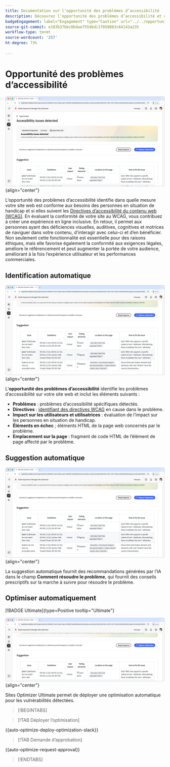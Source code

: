 ```yaml
---
title: Documentation sur l’opportunité des problèmes d’accessibilité
description: Découvrez l’opportunité des problèmes d’accessibilité et comment l’utiliser pour renforcer la sécurité de votre site web.
badgeEngagement: label="Engagement" type="Caution" url="../../opportunity-types/engagement.md" tooltip="Engagement"
source-git-commit: e103b37bbc0bdae7554bdc1f058083c64143a235
workflow-type: tm+mt
source-wordcount: '257'
ht-degree: 73%

---
```



# Opportunité des problèmes d’accessibilité

![Opportunité des problèmes d’accessibilité](./assets/accessibility-issues/hero.png){align="center"}

L’opportunité des problèmes d’accessibilité identifie dans quelle mesure votre site web est conforme aux besoins des personnes en situation de handicap et si elles suivent les [Directives d’accessibilité du contenu web (WCAG)](https://www.w3.org/TR/WCAG21/). En évaluant la conformité de votre site au WCAG, vous contribuez à créer une expérience en ligne inclusive. En retour, il permet aux personnes ayant des déficiences visuelles, auditives, cognitives et motrices de naviguer dans votre contenu, d’interagir avec celui-ci et d’en bénéficier. Non seulement cette fonctionnalité est essentielle pour des raisons éthiques, mais elle favorise également la conformité aux exigences légales, améliore le référencement et peut augmenter la portée de votre audience, améliorant à la fois l’expérience utilisateur et les performances commerciales.

## Identification automatique

![Identification automatique des problèmes d’accessibilité](./assets/accessibility-issues/auto-identify.png){align="center"}

L’**opportunité des problèmes d’accessibilité** identifie les problèmes d’accessibilité sur votre site web et inclut les éléments suivants :

* **Problèmes** : problèmes d’accessibilité spécifiques détectés.
* **Directives** : [identifiant des directives WCAG](https://www.w3.org/TR/WCAG21/) en cause dans le problème.
* **Impact sur les utilisateurs et utilisatrices** : évaluation de l’impact sur les personnes en situation de handicap.
* **Éléments en échec** ; éléments HTML de la page web concernés par le problème.
* **Emplacement sur la page** : fragment de code HTML de l’élément de page affecté par le problème.

## Suggestion automatique

![Suggestion automatique des problèmes d’accessibilité](./assets/accessibility-issues/auto-suggest.png){align="center"}

La suggestion automatique fournit des recommandations générées par l’IA dans le champ **Comment résoudre le problème**, qui fournit des conseils prescriptifs sur la marche à suivre pour résoudre le problème.

## Optimiser automatiquement

[!BADGE Ultimate]{type=Positive tooltip="Ultimate"}

![Optimisation automatique des problèmes d’accessibilité](./assets/accessibility-issues/auto-optimize.png){align="center"}

Sites Optimizer Ultimate permet de déployer une optimisation automatique pour les vulnérabilités détectées.

>[!BEGINTABS]

>[!TAB Déployer l’optimisation]

{{auto-optimize-deploy-optimization-slack}}

>[!TAB Demande d’approbation]

{{auto-optimize-request-approval}}

>[!ENDTABS]
